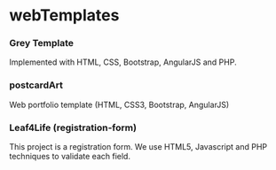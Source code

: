 # webTemplates

### Grey Template

Implemented with HTML, CSS, Bootstrap, AngularJS and PHP.


### postcardArt 

Web portfolio template (HTML, CSS3, Bootstrap, AngularJS)


### Leaf4Life (registration-form)

This project is a registration form. We use HTML5, Javascript and PHP techniques to validate each field.
